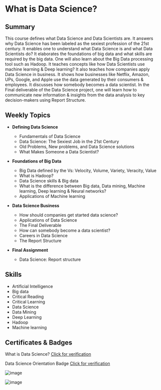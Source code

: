 # What is Data Science?

## Summary

This course defines what Data Science and Data Scientists are. It answers why Data Science has been labeled as the sexiest profession of the 21st century. It enables one to understand what Data Science is and what Data Scientists do? It elaborates the foundations of big data and what skills are required by the big data. One will also learn about the Big Data processing tool such as Hadoop. It teaches concepts like how Data Scientists use machine learning & Deep learning? It also teaches how companies apply Data Science in business. It shows how businesses like Netflix, Amazon, UPs, Google, and Apple use the data generated by their consumers & employees. It discusses how somebody becomes a data scientist. In the Final deliverable of the Data Science project, one will learn how to communicate new information & insights from the data analysis to key decision-makers using Report Structure. 

## Weekly Topics

* **Defining Data Science**
  * Fundamentals of Data Science
  * Data Science: The Sexiest Job in the 21st Century
  * Old Problems, New problems, and Data Science solutions
  * What Makes Someone a Data Scientist?
 
* **Foundations of Big Data**
  * Big Data defined by the Vs: Velocity, Volume, Variety, Veracity, Value
  * What is Hadoop?
  * Data Science skills & Big data
  * What is the difference between Big data, Data mining, Machine learning, Deep learning & Neural networks?
  * Applications of Machine learning
 
* **Data Science Business**
  * How should companies get started data science?
  * Applications of Data Science
  * The Final Deliverable
  * How can somebody become a data scientist?
  * Careers in Data Science
  * The Report Structure

* **Final Assignment**
  * Data Science: Report structure
 
## Skills

* Artificial Intelligence
* Big data
* Critical Reading
* Critical Learning
* Data Science
* Data Mining
* Deep Learning
* Hadoop
* Machine learning

## Certificates & Badges 

What is Data Science? [Click for verification](https://coursera.org/verify/TYWJCQ97H7BG)<br>

Data Science Orientation Badge [Click for verification](https://www.credly.com/badges/6fe8d949-ca05-43df-b842-1a38cbc15b19/public_url)<br>

![image](https://github.com/user-attachments/assets/de8b407b-a456-4730-879a-d9d2a0217f6f)

![image](https://github.com/user-attachments/assets/b976d8ee-b062-4e6c-bc04-cf7c19b64b6d)

